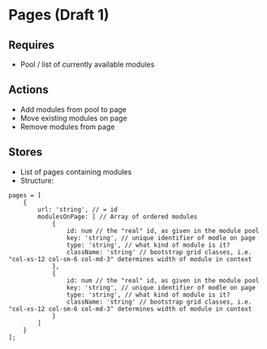 # Pages (Draft 1)

## Requires

* Pool / list of currently available modules

## Actions

* Add modules from pool to page
* Move existing modules on page
* Remove modules from page

## Stores

* List of pages containing modules
* Structure:

```
pages = [
	{
        url: 'string', // = id
        modulesOnPage: [ // Array of ordered modules
        	{
        		id: num // the "real" id, as given in the module pool
        		key: 'string', // unique identifier of modle on page
        		type: 'string', // what kind of module is it?
        		className: 'string' // bootstrap grid classes, i.e. "col-xs-12 col-sm-6 col-md-3" determines width of module in context
        	},
        	{
        		id: num // the "real" id, as given in the module pool
        		key: 'string', // unique identifier of modle on page
        		type: 'string', // what kind of module is it?
        		className: 'string' // bootstrap grid classes, i.e. "col-xs-12 col-sm-6 col-md-3" determines width of module in context
        	}
        ]
    }
];
```